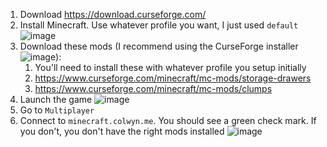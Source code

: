 1. Download <https://download.curseforge.com/>
2. Install Minecraft. Use whatever profile you want, I just used `default`
![image](https://user-images.githubusercontent.com/1448727/172022470-6ee36925-9588-4897-9a36-23351c02aeb2.png)
3. Download these mods (I recommend using the CurseForge installer ![image](https://user-images.githubusercontent.com/1448727/172022492-83054098-09b1-4466-b89c-721208e68341.png)):
   1. You'll need to install these with whatever profile you setup initially
   2. <https://www.curseforge.com/minecraft/mc-mods/storage-drawers>
   3. <https://www.curseforge.com/minecraft/mc-mods/clumps>
4. Launch the game
![image](https://user-images.githubusercontent.com/1448727/172022538-853d3df9-bbe4-401d-abaa-466a2806c0e0.png)
5. Go to `Multiplayer`
6. Connect to `minecraft.colwyn.me`. You should see a green check mark. If you don't, you don't have the right mods installed
![image](https://user-images.githubusercontent.com/1448727/172022580-407c3eb9-36db-405d-8100-356adf74490f.png)
